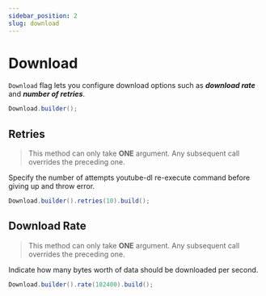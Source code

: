 ```yaml
---
sidebar_position: 2
slug: download
---
```


# Download

`Download` flag lets you configure download options such as **_download rate_** and **_number of retries_**.

```java
Download.builder();
```

## Retries
> This method can only take **ONE** argument. Any subsequent call overrides the preceding one.

Specify the number of attempts youtube-dl re-execute command before giving up and throw error.

```java
Download.builder().retries(10).build();
```

## Download Rate
> This method can only take **ONE** argument. Any subsequent call overrides the preceding one.

Indicate how many bytes worth of data should be downloaded per second.

```java
Download.builder().rate(102400).build();
```





